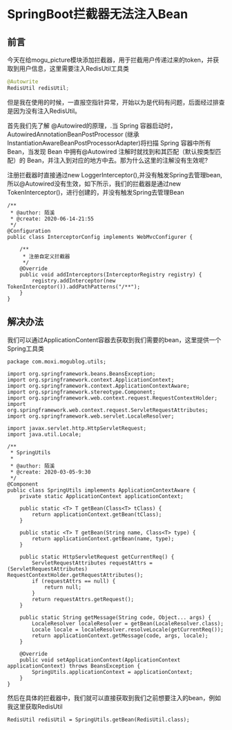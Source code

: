 # SpringBoot拦截器无法注入Bean

## 前言

今天在给mogu_picture模块添加拦截器，用于拦截用户传递过来的token，并获取到用户信息，这里需要注入RedisUtil工具类

```java
@Autowrite
RedisUtil redisUtil;
```

但是我在使用的时候，一直报空指针异常，开始以为是代码有问题，后面经过排查是因为没有注入RedisUtil。

首先我们先了解 @Autowired的原理，.当 Spring 容器启动时，AutowiredAnnotationBeanPostProcessor (继承InstantiationAwareBeanPostProcessorAdapter)将扫描 Spring 容器中所有 Bean，当发现 Bean 中拥有@Autowired 注解时就找到和其匹配（默认按类型匹配）的 Bean，并注入到对应的地方中去。那为什么这里的注解没有生效呢?

注册拦截器时直接通过new LoggerInterceptor(),并没有触发Spring去管理bean,所以@Autowired没有生效，如下所示，我们的拦截器是通过new TokenInterceptor()，进行创建的，并没有触发Spring去管理Bean

```
/**
 * @author: 陌溪
 * @create: 2020-06-14-21:55
 */
@Configuration
public class InterceptorConfig implements WebMvcConfigurer {

    /**
     * 注册自定义拦截器
     */
    @Override
    public void addInterceptors(InterceptorRegistry registry) {
        registry.addInterceptor(new TokenInterceptor()).addPathPatterns("/**");
    }
}
```

## 解决办法

我们可以通过ApplicationContent容器去获取到我们需要的bean，这里提供一个Spring工具类

```
package com.moxi.mogublog.utils;

import org.springframework.beans.BeansException;
import org.springframework.context.ApplicationContext;
import org.springframework.context.ApplicationContextAware;
import org.springframework.stereotype.Component;
import org.springframework.web.context.request.RequestContextHolder;
import org.springframework.web.context.request.ServletRequestAttributes;
import org.springframework.web.servlet.LocaleResolver;

import javax.servlet.http.HttpServletRequest;
import java.util.Locale;

/**
 * SpringUtils
 *
 * @author: 陌溪
 * @create: 2020-03-05-9:30
 */
@Component
public class SpringUtils implements ApplicationContextAware {
    private static ApplicationContext applicationContext;

    public static <T> T getBean(Class<T> tClass) {
        return applicationContext.getBean(tClass);
    }

    public static <T> T getBean(String name, Class<T> type) {
        return applicationContext.getBean(name, type);
    }

    public static HttpServletRequest getCurrentReq() {
        ServletRequestAttributes requestAttrs = (ServletRequestAttributes) RequestContextHolder.getRequestAttributes();
        if (requestAttrs == null) {
            return null;
        }
        return requestAttrs.getRequest();
    }

    public static String getMessage(String code, Object... args) {
        LocaleResolver localeResolver = getBean(LocaleResolver.class);
        Locale locale = localeResolver.resolveLocale(getCurrentReq());
        return applicationContext.getMessage(code, args, locale);
    }

    @Override
    public void setApplicationContext(ApplicationContext applicationContext) throws BeansException {
        SpringUtils.applicationContext = applicationContext;
    }
}
```

然后在具体的拦截器中，我们就可以直接获取到我们之前想要注入的bean，例如我这里获取RedisUtil

```
RedisUtil redisUtil = SpringUtils.getBean(RedisUtil.class);
```



